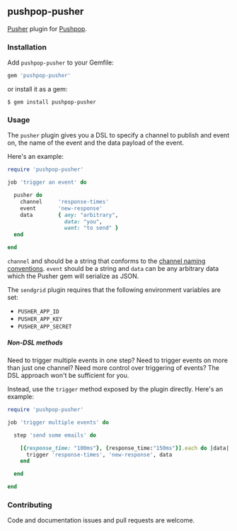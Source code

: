 ## pushpop-pusher

[Pusher](http://pusher.com) plugin for [Pushpop](https://github.com/keenlabs/pushpop).

### Installation

Add `pushpop-pusher` to your Gemfile:

``` ruby
gem 'pushpop-pusher'
```

or install it as a gem:

``` shell
$ gem install pushpop-pusher
```

### Usage

The `pusher` plugin gives you a DSL to specify a channel to publish and event on, the name of the event and the data payload of the event.

Here's an example:

``` ruby
require 'pushpop-pusher'

job 'trigger an event' do

  pusher do
    channel     'response-times'
    event       'new-response'
    data        { any: "arbitrary",
                  data: "you",
                  want: "to send" }
  end

end
```

`channel` and should be a string that conforms to the [channel naming conventions](https://pusher.com/docs/client_api_guide/client_channels#naming-channels). `event` should be a string and `data` can be any arbitrary data which the Pusher gem will serialize as JSON.

The `sendgrid` plugin requires that the following environment variables are set:

+ `PUSHER_APP_ID`
+ `PUSHER_APP_KEY`
+ `PUSHER_APP_SECRET`

##### Non-DSL methods

Need to trigger multiple events in one step? Need to trigger events on more than just one channel? Need more control over triggering of events? The DSL approach won't be sufficient for you.

Instead, use the `trigger` method exposed by the plugin directly. Here's an example:

``` ruby
require 'pushpop-pusher'

job 'trigger multiple events' do

  step 'send some emails' do

    [{response_time: "100ms"}, {response_time:"150ms"}].each do |data|
      trigger 'response-times', 'new-response', data
    end

  end

end
```

### Contributing

Code and documentation issues and pull requests are welcome.
